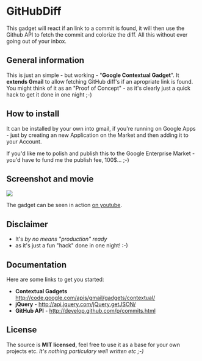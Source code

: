 GitHubDiff
==========
This gadget will react if an link to a commit is found, it will then use the Github API to fetch the commit and colorize the diff. All this without ever going out of your inbox.

General information 
-------------------
This is just an simple - but working - "**Google Contextual Gadget**".
It **extends Gmail** to allow fetching GitHub diff's if an apropriate link is found.
You might think of it as an "Proof of Concept" - as it's clearly just a quick hack to get it done in one night ;-)

How to install
---------------
It can be installed by your own into gmail, if you're running on Google Apps - 
just by creating an new Application on the Market and then adding it to your Account.

If you'd like me to polish and publish this to the Google Enterprise Market -
you'd have to fund me the publish fee, 100$... ;-)

Screenshot and movie
--------------------
<img src="https://github.com/ktoso/GitHubDiff/raw/master/screenshot.png"/>

The gadget can be seen in action <a href="http://www.youtube.com/watch?v=bJIhKxNDNKg">on youtube</a>.

Disclaimer
----------
*  It's *by no means "production" ready*
*  as it's just a fun "hack" done in one night! :-)

Documentation
-------------
Here are some links to get you started:

* **Contextual Gadgets** http://code.google.com/apis/gmail/gadgets/contextual/
* **jQuery** - http://api.jquery.com/jQuery.getJSON/
* **GitHub API** - http://develop.github.com/p/commits.html


License
-------
The source is **MIT licensed**, feel free to use it as a base for your own projects etc.
*It's nothing particulary well written etc ;-)*
